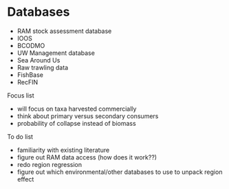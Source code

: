 # Databases

+ RAM stock assessment database
+ IOOS
+ BCODMO
+ UW Management database
+ Sea Around Us
+ Raw trawling data
+ FishBase
+ RecFIN

Focus list

+ will focus on taxa harvested commercially
+ think about primary versus secondary consumers
+ probability of collapse instead of biomass

To do list

+ familiarity with existing literature
+ figure out RAM data access (how does it work??)
+ redo region regression
+ figure out which environmental/other databases to use to unpack region effect
